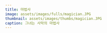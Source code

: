 ```yaml
---
title: 마법사
image: assets/images/fulls/magician.JPG
thumbnail: assets/images/thumbs/magician.JPG
caption: 그녀는 사막의 마법사
---
```

